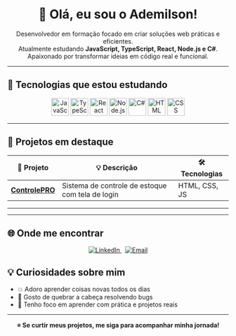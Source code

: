 <h1 align="center">👋 Olá, eu sou o Ademilson!</h1>

<p align="center">
  Desenvolvedor em formação focado em criar soluções web práticas e eficientes.<br>
  Atualmente estudando <strong>JavaScript, TypeScript, React, Node.js e C#</strong>.<br>
  Apaixonado por transformar ideias em código real e funcional.
</p>

---

## 🚀 Tecnologias que estou estudando

<div align="center">
  <img src="https://cdn.jsdelivr.net/gh/devicons/devicon/icons/javascript/javascript-original.svg" width="40" alt="JavaScript"/>
  <img src="https://cdn.jsdelivr.net/gh/devicons/devicon/icons/typescript/typescript-original.svg" width="40" alt="TypeScript"/>
  <img src="https://cdn.jsdelivr.net/gh/devicons/devicon/icons/react/react-original.svg" width="40" alt="React"/>
  <img src="https://cdn.jsdelivr.net/gh/devicons/devicon/icons/nodejs/nodejs-original.svg" width="40" alt="Node.js"/>
  <img src="https://cdn.jsdelivr.net/gh/devicons/devicon/icons/csharp/csharp-original.svg" width="40" alt="C#"/>
  <img src="https://cdn.jsdelivr.net/gh/devicons/devicon/icons/html5/html5-original.svg" width="40" alt="HTML"/>
  <img src="https://cdn.jsdelivr.net/gh/devicons/devicon/icons/css3/css3-original.svg" width="40" alt="CSS"/>
</div>

---

## 📌 Projetos em destaque

| 🚧 Projeto | 💡 Descrição | 🛠️ Tecnologias |
|-----------|--------------|----------------|
| [**ControlePRO**](https://github.com/AdemilsonBraunn/controlepro) | Sistema de controle de estoque com tela de login | HTML, CSS, JS |

---

---

## 🌐 Onde me encontrar

<p align="center">
  <a href="https://www.linkedin.com/in/ademilsonbraunn/" target="_blank">
    <img src="https://img.shields.io/badge/LinkedIn%20Perfil-0077B5?style=for-the-badge&logo=linkedin&logoColor=white" alt="LinkedIn">
  </a>
  &nbsp;
  <a href="mailto:ademilsondbraunn@gmail.com" target="_blank">
    <img src="https://img.shields.io/badge/Enviar%20Email-D14836?style=for-the-badge&logo=gmail&logoColor=white" alt="Email">
  </a>
</p>


## 💡 Curiosidades sobre mim

- 💥 Adoro aprender coisas novas todos os dias
- 🔧 Gosto de quebrar a cabeça resolvendo bugs
- 🧠 Tenho foco em aprender com prática e projetos reais

---

<p align="center"><b>⭐️ Se curtir meus projetos, me siga para acompanhar minha jornada!</b></p>
